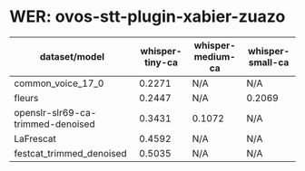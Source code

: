 
# WER: ovos-stt-plugin-xabier-zuazo
|dataset/model|whisper-tiny-ca|whisper-medium-ca|whisper-small-ca|
|-|-|-|-|
| common_voice_17_0 | 0.2271 | N/A | N/A |
| fleurs | 0.2447 | N/A | 0.2069 |
| openslr-slr69-ca-trimmed-denoised | 0.3431 | 0.1072 | N/A |
| LaFrescat | 0.4592 | N/A | N/A |
| festcat_trimmed_denoised | 0.5035 | N/A | N/A |